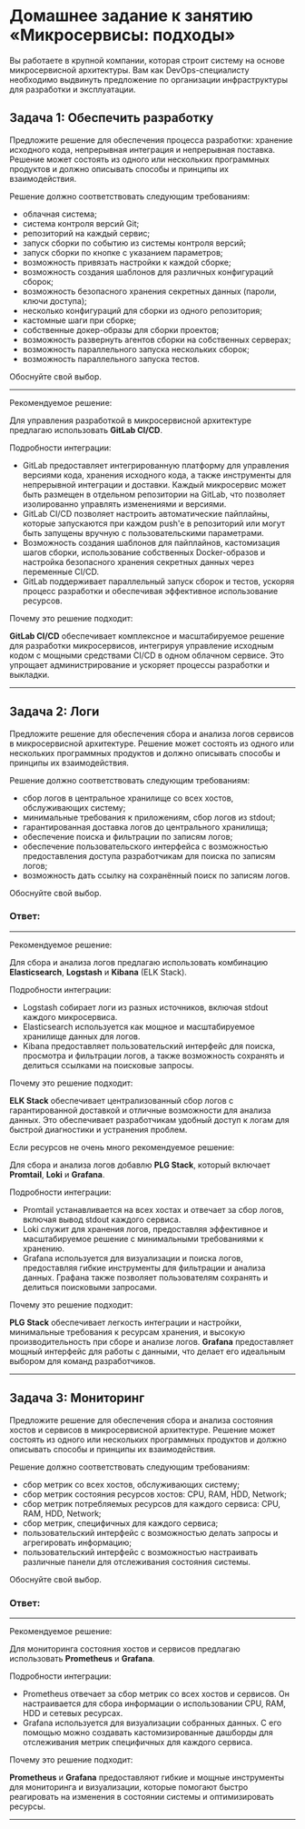 # Домашнее задание к занятию «Микросервисы: подходы»

Вы работаете в крупной компании, которая строит систему на основе микросервисной архитектуры.
Вам как DevOps-специалисту необходимо выдвинуть предложение по организации инфраструктуры для разработки и эксплуатации.


## Задача 1: Обеспечить разработку

Предложите решение для обеспечения процесса разработки: хранение исходного кода, непрерывная интеграция и непрерывная поставка. 
Решение может состоять из одного или нескольких программных продуктов и должно описывать способы и принципы их взаимодействия.

Решение должно соответствовать следующим требованиям:
- облачная система;
- система контроля версий Git;
- репозиторий на каждый сервис;
- запуск сборки по событию из системы контроля версий;
- запуск сборки по кнопке с указанием параметров;
- возможность привязать настройки к каждой сборке;
- возможность создания шаблонов для различных конфигураций сборок;
- возможность безопасного хранения секретных данных (пароли, ключи доступа);
- несколько конфигураций для сборки из одного репозитория;
- кастомные шаги при сборке;
- собственные докер-образы для сборки проектов;
- возможность развернуть агентов сборки на собственных серверах;
- возможность параллельного запуска нескольких сборок;
- возможность параллельного запуска тестов.

Обоснуйте свой выбор.

---
Рекомендуемое решение:

Для управления разработкой в микросервисной архитектуре предлагаю использовать **GitLab CI/CD**.

Подробности интеграции:

- GitLab предоставляет интегрированную платформу для управления версиями кода, хранения исходного кода, а также инструменты для непрерывной интеграции и доставки.
Каждый микросервис может быть размещен в отдельном репозитории на GitLab, что позволяет изолированно управлять изменениями и версиями.
- GitLab CI/CD позволяет настроить автоматические пайплайны, которые запускаются при каждом push'e в репозиторий или могут быть запущены вручную с пользовательскими параметрами.
- Возможность создания шаблонов для пайплайнов, кастомизация шагов сборки, использование собственных Docker-образов и настройка безопасного хранения секретных данных через переменные CI/CD.
- GitLab поддерживает параллельный запуск сборок и тестов, ускоряя процесс разработки и обеспечивая эффективное использование ресурсов.

Почему это решение подходит:

**GitLab CI/CD** обеспечивает комплексное и масштабируемое решение для разработки микросервисов, интегрируя управление исходным кодом с мощными средствами CI/CD в одном облачном сервисе. Это упрощает администрирование и ускоряет процессы разработки и выкладки.

---

## Задача 2: Логи

Предложите решение для обеспечения сбора и анализа логов сервисов в микросервисной архитектуре.
Решение может состоять из одного или нескольких программных продуктов и должно описывать способы и принципы их взаимодействия.

Решение должно соответствовать следующим требованиям:
- сбор логов в центральное хранилище со всех хостов, обслуживающих систему;
- минимальные требования к приложениям, сбор логов из stdout;
- гарантированная доставка логов до центрального хранилища;
- обеспечение поиска и фильтрации по записям логов;
- обеспечение пользовательского интерфейса с возможностью предоставления доступа разработчикам для поиска по записям логов;
- возможность дать ссылку на сохранённый поиск по записям логов.

Обоснуйте свой выбор.

### Ответ:
---
Рекомендуемое решение:

Для сбора и анализа логов предлагаю использовать комбинацию **Elasticsearch**, **Logstash** и **Kibana** (ELK Stack).

Подробности интеграции:

- Logstash собирает логи из разных источников, включая stdout каждого микросервиса.
- Elasticsearch используется как мощное и масштабируемое хранилище данных для логов.
- Kibana предоставляет пользовательский интерфейс для поиска, просмотра и фильтрации логов, а также возможность сохранять и делиться ссылками на поисковые запросы.

Почему это решение подходит:

**ELK Stack** обеспечивает централизованный сбор логов с гарантированной доставкой и отличные возможности для анализа данных. Это обеспечивает разработчикам удобный доступ к логам для быстрой диагностики и устранения проблем.

Если ресурсов не очень много рекомендуемое решение:

Для сбора и анализа логов добавлю **PLG Stack**, который включает **Promtail**, **Loki** и **Grafana**.

Подробности интеграции:

- Promtail устанавливается на всех хостах и отвечает за сбор логов, включая вывод stdout каждого сервиса.
- Loki служит для хранения логов, предоставляя эффективное и масштабируемое решение с минимальными требованиями к хранению.
- Grafana используется для визуализации и поиска логов, предоставляя гибкие инструменты для фильтрации и анализа данных. Графана также позволяет пользователям сохранять и делиться поисковыми запросами.

Почему это решение подходит:

**PLG Stack** обеспечивает легкость интеграции и настройки, минимальные требования к ресурсам хранения, и высокую производительность при сборе и анализе логов. **Grafana** предоставляет мощный интерфейс для работы с данными, что делает его идеальным выбором для команд разработчиков.

---

## Задача 3: Мониторинг

Предложите решение для обеспечения сбора и анализа состояния хостов и сервисов в микросервисной архитектуре.
Решение может состоять из одного или нескольких программных продуктов и должно описывать способы и принципы их взаимодействия.

Решение должно соответствовать следующим требованиям:
- сбор метрик со всех хостов, обслуживающих систему;
- сбор метрик состояния ресурсов хостов: CPU, RAM, HDD, Network;
- сбор метрик потребляемых ресурсов для каждого сервиса: CPU, RAM, HDD, Network;
- сбор метрик, специфичных для каждого сервиса;
- пользовательский интерфейс с возможностью делать запросы и агрегировать информацию;
- пользовательский интерфейс с возможностью настраивать различные панели для отслеживания состояния системы.

Обоснуйте свой выбор.

### Ответ:
---
Рекомендуемое решение:

Для мониторинга состояния хостов и сервисов предлагаю использовать **Prometheus** и **Grafana**.

Подробности интеграции:

- Prometheus отвечает за сбор метрик со всех хостов и сервисов. Он настраивается для сбора информации о использовании CPU, RAM, HDD и сетевых ресурсах.
- Grafana используется для визуализации собранных данных. С его помощью можно создавать кастомизированные дашборды для отслеживания метрик специфичных для каждого сервиса.

Почему это решение подходит:

**Prometheus** и **Grafana** предоставляют гибкие и мощные инструменты для мониторинга и визуализации, которые помогают быстро реагировать на изменения в состоянии системы и оптимизировать ресурсы.

---

